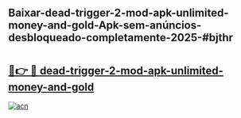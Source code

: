 ## Baixar-dead-trigger-2-mod-apk-unlimited-money-and-gold-Apk-sem-anúncios-desbloqueado-completamente-2025-#bjthr

# <h2><a href="https://ainizakaria.my?title=dead-trigger-2-mod-apk-unlimited-money-and-gold&ref=20M">🔗👉 🔴 dead-trigger-2-mod-apk-unlimited-money-and-gold</a></h2>

[![acn](https://github.com/user-attachments/assets/0f9c940e-d8b0-45ae-aac7-cd30a18b3e1c)](https://ainizakaria.my?title=dead-trigger-2-mod-apk-unlimited-money-and-gold&ref=20M)

